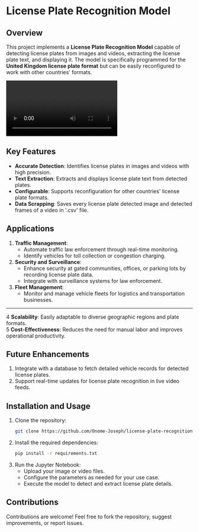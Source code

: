 # License Plate Recognition Model  

## Overview  
This project implements a **License Plate Recognition Model** capable of detecting license plates from images and videos, extracting the license plate text, and displaying it. The model is specifically programmed for the **United Kingdom license plate format** but can be easily reconfigured to work with other countries' formats. 

![Preview of the detected output with displayed license plate text](https://github.com/Onome-Joseph/License-Plate-Recognition/blob/main/media/sample_preview.mp4)

## Key Features  
- **Accurate Detection**: Identifies license plates in images and videos with high precision.  
- **Text Extraction**: Extracts and displays license plate text from detected plates.  
- **Configurable**: Supports reconfiguration for other countries' license plate formats.
- **Data Scrapping**: Saves every license plate detected image and  detected frames of a video in '.csv' file.   

## Applications  
1. **Traffic Management**:  
   - Automate traffic law enforcement through real-time monitoring.  
   - Identify vehicles for toll collection or congestion charging.  
2. **Security and Surveillance**:  
   - Enhance security at gated communities, offices, or parking lots by recording license plate data.  
   - Integrate with surveillance systems for law enforcement.  
3. **Fleet Management**:  
   - Monitor and manage vehicle fleets for logistics and transportation businesses.
---
4 **Scalability**: Easily adaptable to diverse geographic regions and plate formats.  
5 **Cost-Effectiveness**: Reduces the need for manual labor and improves operational productivity.  

## Future Enhancements    
1. Integrate with a database to fetch detailed vehicle records for detected license plates.  
2. Support real-time updates for license plate recognition in live video feeds.  

## Installation and Usage  
1. Clone the repository:  
   ```bash  
   git clone https://github.com/Onome-Joseph/license-plate-recognition.git  
   ```  
2. Install the required dependencies:  
   ```bash  
   pip install -r requirements.txt  
   ```  
3. Run the Jupyter Notebook:  
   - Upload your image or video files.  
   - Configure the parameters as needed for your use case.  
   - Execute the model to detect and extract license plate details.  

## Contributions  
Contributions are welcome! Feel free to fork the repository, suggest improvements, or report issues.  
